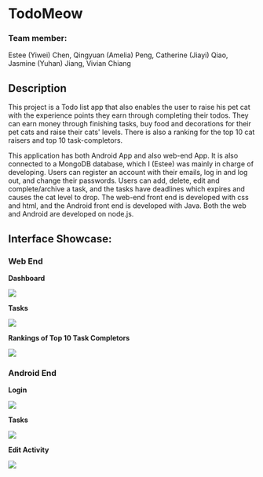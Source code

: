# TodoMeow

### Team member: 
Estee (Yiwei) Chen, Qingyuan (Amelia) Peng, Catherine (Jiayi) Qiao, Jasmine (Yuhan) Jiang, Vivian Chiang
## Description

This project is a Todo list app that also enables the user to raise his pet cat with the experience points they earn through completing their todos. They can earn money through finishing tasks, buy food and decorations for their pet cats and raise their cats' levels. There is also a ranking for the top 10 cat raisers and top 10 task-completors. 

This application has both Android App and also web-end App. It is also connected to a MongoDB database, which I (Estee) was mainly in charge of developing. Users can register an account with their emails, log in and log out, and change their passwords. Users can add, delete, edit and complete/archive a task, and the tasks have deadlines which expires and causes the cat level to drop. The web-end front end is developed with css and html, and the Android front end is developed with Java. Both the web and Android are developed on node.js. 

## Interface Showcase:

### Web End

**Dashboard**

![](images/dashboard.png)

**Tasks**

![](images/tasks.png)

**Rankings of Top 10 Task Completors**

![](images/rankings.png)

### Android End

**Login**

![](images/loginandroid.png)

**Tasks**

![](images/taskandroid.png)


**Edit Activity**

![](images/editandroid.png)
